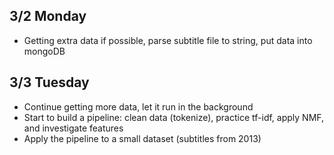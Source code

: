 ## 3/2 Monday
* Getting extra data if possible, parse subtitle file to string, put data into mongoDB

## 3/3 Tuesday
* Continue getting more data, let it run in the background
* Start to build a pipeline: clean data (tokenize), practice tf-idf, apply NMF, and investigate features
* Apply the pipeline to a small dataset (subtitles from 2013)
